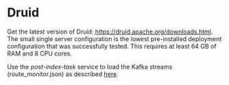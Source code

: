 # Druid

Get the latest version of Druid: https://druid.apache.org/downloads.html. The small single server configuration is the lowest pre-installed deployment configuration that was successfully tested. This requires at least 64 GB of RAM and 8 CPU cores.

Use the *post-index-task* service to load the Kafka streams (route_monitor.json) as described [here](https://druid.apache.org/docs/latest/tutorials/tutorial-batch.html).
